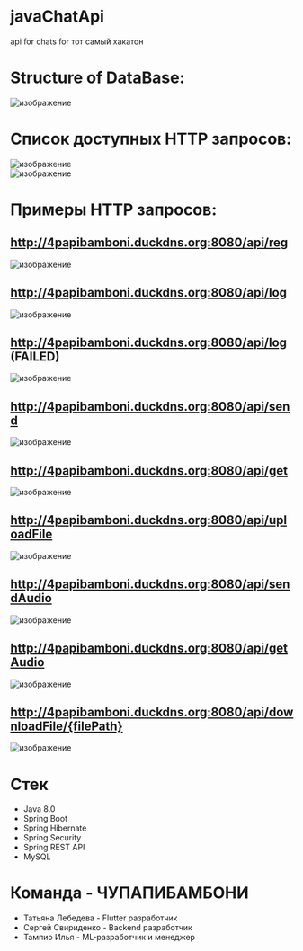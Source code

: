 # javaChatApi
api for chats for тот самый хакатон
# Structure of DataBase:  
![изображение](https://user-images.githubusercontent.com/99546572/193435092-f8c37e19-0198-4a44-970c-a30ad3a3c766.png)  
# Список доступных HTTP запросов:  
![изображение](https://user-images.githubusercontent.com/99546572/193434175-76ab1366-ef37-4357-a7a9-3a14abb67456.png)  
![изображение](https://user-images.githubusercontent.com/99546572/193434188-0334aaf0-2834-420f-902f-a73de3f30910.png)  
# Примеры HTTP запросов:  
## http://4papibamboni.duckdns.org:8080/api/reg  
![изображение](https://user-images.githubusercontent.com/99546572/193434297-feb5b413-24de-4c93-8356-38712d3373cb.png) 
## http://4papibamboni.duckdns.org:8080/api/log  
![изображение](https://user-images.githubusercontent.com/99546572/193434465-5b955681-8f65-4400-81bc-bef1ebf21753.png)  
## http://4papibamboni.duckdns.org:8080/api/log (FAILED)  
![изображение](https://user-images.githubusercontent.com/99546572/193434475-32217139-44af-4d9b-b2f1-bf3e335cae30.png)  
## http://4papibamboni.duckdns.org:8080/api/send  
![изображение](https://user-images.githubusercontent.com/99546572/193434571-9f8d2f20-7105-475b-ac1f-7a3971222609.png)  
## http://4papibamboni.duckdns.org:8080/api/get  
![изображение](https://user-images.githubusercontent.com/99546572/193434606-54b9103a-3297-4678-9672-ae1c5644f7b8.png)  
## http://4papibamboni.duckdns.org:8080/api/uploadFile  
![изображение](https://user-images.githubusercontent.com/99546572/193434645-9296663d-17b7-4baa-8f77-292e087c8b01.png)  
## http://4papibamboni.duckdns.org:8080/api/sendAudio  
![изображение](https://user-images.githubusercontent.com/99546572/193434681-09691a12-ff0f-44c6-99eb-0224504df45b.png)  
## http://4papibamboni.duckdns.org:8080/api/getAudio  
![изображение](https://user-images.githubusercontent.com/99546572/193434704-c356de59-8882-4b3d-a1e4-f3cb79328ea9.png)  
## http://4papibamboni.duckdns.org:8080/api/downloadFile/{filePath}  
![изображение](https://user-images.githubusercontent.com/99546572/193434770-87f43ed6-3d7e-4801-aae9-b7f387bbd322.png)  
# Стек
- Java 8.0
- Spring Boot
- Spring Hibernate
- Spring Security
- Spring REST API
- MySQL
# Команда - ЧУПАПИБАМБОНИ
- Татьяна Лебедева - Flutter разработчик
- Сергей Свириденко - Backend разработчик
- Тампио Илья - ML-разработчик и менеджер




